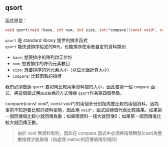 ## **qsort**

函式原型：

```C
void qsort(void *base, int num, int size, int(*compare)(const void*, const void*))
```

`qsort` 是 standard library 提供的排序函式  
`qsort` 能快速排序給定的`陣列`，也能排序使用者自定的資料類別

- `base`: 想要排序的陣列啟示位址
- `num`: 想要排序的陣列元素數目
- `size`: 想要排序的列元素大小（以位元組計算大小）
- `compare`: 比較函數的指標

我們必須告訴 `qsort` 要如何比較兩筆資料間的大小，因此要寫一個 `compare` 函式，將這個函式用`函式指標`的方式傳給 `qsort`作為第四個參數。

compare(const void*, const void*)的兩個參分別指向要比較的兩個資料，因為事前不知道要比較的資料型態，因此用 `void*`，函式回傳值代表比較結果。如果第一個回傳值比較小就回傳負數；如果兩資料一樣大就回傳0；如果第一個回傳值比較大就回傳正數。

> 由於 void 無資料型別，因此在 compare 函式中必須將指標轉型(cast)為整數指標才能取值（和處理 malloc的回傳值情形相同）
